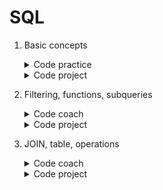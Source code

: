 # SQL

1. Basic concepts
	<details>
		<summary>Code practice</summary>

	- [Best before](https://github.com/HenestrosaConH/sololearn/tree/main/courses/sql/1-basic-concepts/code-practice/best-before)	 
	- [Customer copies](https://github.com/HenestrosaConH/sololearn/tree/main/courses/sql/1-basic-concepts/code-practice/customer-copies)	
	- [Leaderboarding](https://github.com/HenestrosaConH/sololearn/tree/main/courses/sql/1-basic-concepts/code-practice/leaderboarding)	
	</details>
	<details>
		<summary>Code project</summary>

	- [Cakes](https://github.com/HenestrosaConH/sololearn/tree/main/courses/sql/1-basic-concepts/code-project)
	</details>
2. Filtering, functions, subqueries
	<details>
		<summary>Code coach</summary>

	- [Annual bonuses](https://github.com/HenestrosaConH/sololearn/tree/main/courses/sql/2-filtering-functions-subqueries/code-practice/annual-bonuses)  
	- [Average grades](https://github.com/HenestrosaConH/sololearn/tree/main/courses/sql/2-filtering-functions-subqueries/code-practice/average-grades)  
	- [Chocolate](https://github.com/HenestrosaConH/sololearn/tree/main/courses/sql/2-filtering-functions-subqueries/code-practice/chocolate)  
	- [Get the ball rolling](https://github.com/HenestrosaConH/sololearn/tree/main/courses/sql/2-filtering-functions-subqueries/code-practice/get-the-ball-rolling)  
	- [Let's get fit](https://github.com/HenestrosaConH/sololearn/tree/main/courses/sql/2-filtering-functions-subqueries/code-practice/lets-get-fit)  
	- [Salary range](https://github.com/HenestrosaConH/sololearn/tree/main/courses/sql/2-filtering-functions-subqueries/code-practice/salary-range)  
	- [Superheroes](https://github.com/HenestrosaConH/sololearn/tree/main/courses/sql/2-filtering-functions-subqueries/code-practice/superheroes)  
	</details>
	<details>
		<summary>Code project</summary>

	- [Apartments](https://github.com/HenestrosaConH/sololearn/tree/main/courses/sql/2-filtering-functions-subqueries/code-project)
	</details>
3. JOIN, table, operations
	<details>
		<summary>Code coach</summary>

	- [Chess tournament](https://github.com/HenestrosaConH/sololearn/tree/main/courses/sql/3-join-table-operations/code-practice/chess-tournament)  
	- [Match the requirements](https://github.com/HenestrosaConH/sololearn/tree/main/courses/sql/3-join-table-operations/code-practice/match-the-requirements)  
	- [Mentor and apprentice](https://github.com/HenestrosaConH/sololearn/tree/main/courses/sql/3-join-table-operations/code-practice/mentor-and-apprentice)  
	- [More cars](https://github.com/HenestrosaConH/sololearn/tree/main/courses/sql/3-join-table-operations/code-practice/more-cars)  
	- [Social media app views](https://github.com/HenestrosaConH/sololearn/tree/main/courses/sql/3-join-table-operations/code-practice/social-media-app-views)  
	- [Sorting the inventory](https://github.com/HenestrosaConH/sololearn/tree/main/courses/sql/3-join-table-operations/code-practice/sorting-the-inventory)  
	- [The most beautiful locations](https://github.com/HenestrosaConH/sololearn/tree/main/courses/sql/3-join-table-operations/code-practice/the-most-beautiful-locations)  
	- [Video game scores](https://github.com/HenestrosaConH/sololearn/tree/main/courses/sql/3-join-table-operations/code-practice/video-game-scores)  
	</details>
	<details>
		<summary>Code project</summary>

	- [Zoo](https://github.com/HenestrosaConH/sololearn/tree/main/courses/sql/3-join-table-operations/code-project)
	</details>